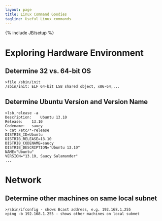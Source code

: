 ```yaml
---
layout: page
title: Linux Command Goodies
tagline: Useful Linux commands
---
```

{% include JB/setup %}

# Exploring Hardware Environment

## Determine 32 vs. 64-bit OS
    >file /sbin/init
    /sbin/init: ELF 64-bit LSB shared object, x86-64,...
    
## Determine Ubuntu Version and Version Name
    >lsb_release -a
    Description:	Ubuntu 13.10
    Release:	13.10
    Codename:	saucy
    > cat /etc/*-release
    DISTRIB_ID=Ubuntu
    DISTRIB_RELEASE=13.10
    DISTRIB_CODENAME=saucy
    DISTRIB_DESCRIPTION="Ubuntu 13.10"
    NAME="Ubuntu"
    VERSION="13.10, Saucy Salamander"
    ...
    
# Network

## Determine other machines on same local subnet

    >/sbin/ifconfig - shows Bcast address, e.g. 192.168.1.255
    >ping -b 192.168.1.255 - shows other machines on local subnet

